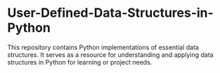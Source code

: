 # User-Defined-Data-Structures-in-Python
 This repository contains Python implementations of essential data structures. It serves as a resource for understanding and applying data structures in Python for learning or project needs.
